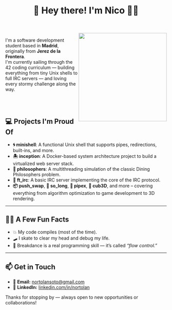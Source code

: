 <span align="center">

# 🌺 Hey there! I'm Nico 🏴‍☠️ 

</span>
<br><br>

<span align="left">

<img align="right" src="https://giffiles.alphacoders.com/212/212693.gif" style="object-fit: cover; height: 275px; float: right;">

</p>

I'm a software development student based in **Madrid**, originally from **Jerez de la Frontera**.  
I'm currently sailing through the 42 coding curriculum — building everything from tiny Unix shells
to full IRC servers — and loving every stormy challenge along the way.

</span>
<br><br>

## 💻 Projects I'm Proud Of

- **🌀 minishell**: A functional Unix shell that supports pipes, redirections, built-ins, and more.
- **🏝️ inception**: A Docker-based system architecture project to build a virtualized web server stack.
- **🤔 philosophers**: A multithreading simulation of the classic Dining Philosophers problem.
- **📡 ft_irc**: A basic IRC server implementing the core of the IRC protocol.
- **📦 push_swap**, **🧱 so_long**, **🧪 pipex**, **🧠 cub3D**, and more – covering everything from algorithm optimization to game development to 3D rendering.

---

## 🏴‍☠️ A Few Fun Facts

- 💥 My code compiles (most of the time).
- 🛹 I skate to clear my head and debug my life.
- 🕺 Breakdance is a real programming skill — it’s called *“flow control.”*

---

## 📫 Get in Touch

- 📧 **Email:** nortolansoto@gmail.com  
- 💼 **LinkedIn:** [linkedin.com/in/nortolan](https://www.linkedin.com/in/nortolan/)

Thanks for stopping by — always open to new opportunities or collaborations!
